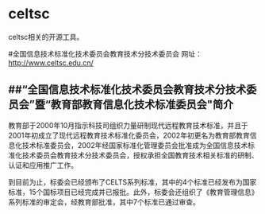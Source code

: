 celtsc
======

celtsc相关的开源工具。


#全国信息技术标准化技术委员会教育技术分技术委员会
网址：http://www.celtsc.edu.cn/

##“全国信息技术标准化技术委员会教育技术分技术委员会”暨“教育部教育信息化技术标准委员会"简介  
---
教育部于2000年10月指示科技司组织力量研制现代远程教育技术标准，并且于2001年初成立了现代远程教育技术标准化委员会，2002年初更名为教育部教育信息化技术标准委员会，2002年经国家标准化管理委员会批准成为全国信息技术标准化技术委员会教育技术分技术委员会，授权承担全国教育技术相关标准的研制、认证和应用推广工作。  

到目前为止，标委会已经颁布了CELTS系列标准，其中的4个标准已经发布为国家标准，15个国标项目已经完成并已报批。此外，标委会还组织了《教育管理信息》系列标准的审定会，经教育部批准，其中7个标准已通过审查。  
